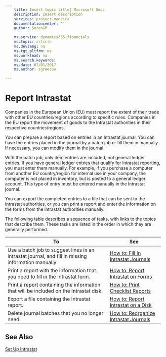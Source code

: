 ```yaml
---
    title: Insert topic title| Microsoft Docs
    description: Insert description
    services: project-madeira
    documentationcenter: ''
    author: SorenGP

    ms.service: dynamics365-financials
    ms.topic: article
    ms.devlang: na
    ms.tgt_pltfrm: na
    ms.workload: na
    ms.search.keywords:
    ms.date: 07/01/2017
    ms.author: sgroespe

---
```

# Report Intrastat
Companies in the European Union (EU) must report the extent of their trade with other EU countries/regions according to specific rules. Companies in the EU report the movement of goods to the Intrastat authorities in their respective countries/regions.  
  
 You can prepare a report based on entries in an Intrastat journal. You can have the entries placed in the journal by a batch job or fill them in manually. If necessary, you can modify them in the journal.  
  
 With the batch job, only item entries are included, not general ledger entries. If you have general ledger entries that qualify for Intrastat reporting, you must enter them manually. For example, if you purchase a computer from another EU country/region for internal use in your company, the computer is not placed in inventory, but is posted to a general ledger account. This type of entry must be entered manually in the Intrastat journal.  
  
 You can export the completed entries to a file that can be sent to the Intrastat authorities, or you can print a report and enter the information on the forms from the Intrastat authorities manually.  
  
 The following table describes a sequence of tasks, with links to the topics that describe them. These tasks are listed in the order in which they are generally performed.  
  
|**To**|**See**|  
|------------|-------------|  
|Use a batch job to suggest lines in an Intrastat journal, and fill in missing information manually.|[How to: Fill In Intrastat Journals](../how-to-fill-in-intrastat-journals.md)|  
|Print a report with the information that you need to fill in the Intrastat form.|[How to: Report Intrastat on Forms](../how-to-report-intrastat-on-forms.md)|  
|Print a report containing the information that will be included on the Intrastat disk.|[How to: Print Checklist Reports](../how-to-print-checklist-reports.md)|  
|Export a file containing the Intrastat report.|[How to: Report Intrastat on a Disk](../how-to-report-intrastat-on-a-disk.md)|  
|Delete journal batches that you no longer need.|[How to: Reorganize Intrastat Journals](../how-to-reorganize-intrastat-journals.md)|  
  
## See Also  
 [Set Up Intrastat](../set-up-intrastat.md)
